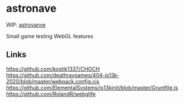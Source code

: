 # astronave

WIP: [astrovanve](https://jacobsampson.github.io/astronave/)

Small game testing WebGL features

## Links

https://github.com/kostik1337/CHOCH
https://github.com/deathraygames/404-js13k-2020/blob/master/webpack.config.cjs
https://github.com/ElementalSystems/js13kinit/blob/master/Gruntfile.js
https://github.com/RolandR/webglife
